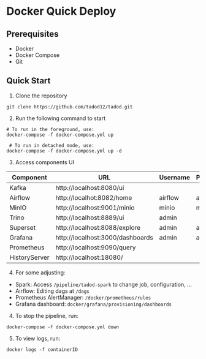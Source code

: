 # Docker Quick Deploy

## Prerequisites

- Docker
- Docker Compose
- Git

## Quick Start

1. Clone the repository

```
git clone https://github.com/tadod12/tadod.git
```

2. Run the following command to start

```
# To run in the foreground, use:
docker-compose -f docker-compose.yml up

 # To run in detached mode, use:
docker-compose -f docker-compose.yml up -d
```

3. Access components UI

| Component     | URL                               | Username  | Password  |
|---------------|-----------------------------------|-----------|-----------|
| Kafka         | http://localhost:8080/ui          |           |           |
| Airflow       | http://localhot:8082/home         | airflow   | airflow   |
| MinIO         | http://localhost:9001/minio       | minio     | minio123  |
| Trino         | http://localhost:8889/ui          | admin     |           |
| Superset      | http://localhost:8088/explore     | admin     | admin     |
| Grafana       | http://localhost:3000/dashboards  | admin     | admin     |
| Prometheus    | http://localhost:9090/query       |           |           |
| HistoryServer | http://localhost:18080/           |           |           |

4. For some adjusting:

- Spark: Access `/pipeline/tadod-spark` to change job, configuration, ...
- Airflow: Editing dags at `/dags`
- Prometheus AlertManager: `/docker/prometheus/rules`
- Grafana dashboard: `docker/grafana/provisioning/dashboards`

4. To stop the pipeline, run:

```
docker-compose -f docker-compose.yml down
```

5. To view logs, run:

```
docker logs -f containerID
```
